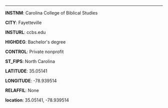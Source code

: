 
---
**INSTNM**: Carolina College of Biblical Studies

**CITY**: Fayetteville

**INSTURL**: ccbs.edu

**HIGHDEG**: Bachelor's degree

**CONTROL**: Private nonprofit

**ST_FIPS**: North Carolina

**LATITUDE**: 35.05141

**LONGITUDE**: -78.939514

**RELAFFIL**: None

**location**: 35.05141, -78.939514